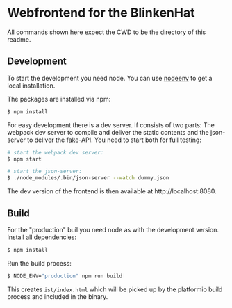 # Webfrontend for the BlinkenHat

All commands shown here expect the CWD to be the directory of this readme.

## Development

To start the development you need node.
You can use [nodeenv](https://pypi.python.org/pypi/nodeenv) to get a local installation.

The packages are installed via npm:
```bash
$ npm install
```

For easy development there is a dev server.
If consists of two parts: The webpack dev server to compile and deliver the static contents and the json-server to deliver the fake-API.
You need to start both for full testing:
```bash
# start the webpack dev server:
$ npm start

# start the json-server:
$ ./node_modules/.bin/json-server --watch dummy.json
```

The dev version of the frontend is then available at http://localhost:8080.

## Build

For the "production" buil you need node as with the development version.
Install all dependencies:
```bash
$ npm install
```

Run the build process:
```bash
$ NODE_ENV="production" npm run build
```

This creates `ist/index.html` which will be picked up by the platformio build process and included in the binary.
